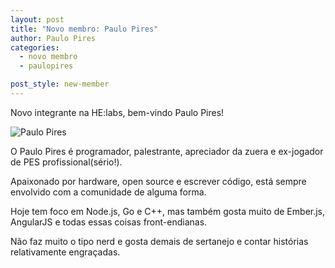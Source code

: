 ```yaml
---
layout: post
title: "Novo membro: Paulo Pires"
author: Paulo Pires
categories:
  - novo membro
  - paulopires

post_style: new-member
---
```


Novo integrante na HE:labs, bem-vindo Paulo Pires!

![Paulo Pires](/blog/images/posts/2014-09-15/paulo-pires.jpg)
<!--more-->

O Paulo Pires é programador, palestrante, apreciador da zuera e ex-jogador de PES profissional(sério!).

Apaixonado por hardware, open source e escrever código, está sempre envolvido com a comunidade de alguma forma.

Hoje tem foco em Node.js, Go e C++, mas também gosta muito de Ember.js, AngularJS e todas essas coisas front-endianas.

Não faz muito o tipo nerd e gosta demais de sertanejo e contar histórias relativamente engraçadas.
